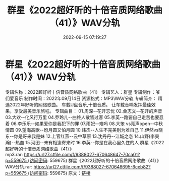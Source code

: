 ﻿---
title: 群星《2022超好听的十倍音质网络歌曲（41）》WAV分轨
date: 2022-09-15 07:19:27
categories: WAV车载音乐、镜像
tags: 华语中文
---
# 群星《2022超好听的十倍音质网络歌曲（41）》WAV分轨

专辑名称：2022超好听十倍音质网络歌曲（41）
专辑艺人：群星
专辑制作：爷们爱音乐
制作时间：2022年09月14日
资源格式：MP3\WAV分轨
专辑简介：
精选2022年好听的网络歌曲。
车载U盘音乐,十倍音质。
让车载音响发挥最佳效果，享受最美音乐旅程。
专辑曲目：
01.周深--花开忘忧
02.金志文--花开的声音
03.大欢--化风行万里
04.乔玲儿--曲终人散皆过客
05.李英--路要自己走苦也要忍着
06.李乐乐--如果爱你是我犯下的罪
07.雨妃--难吗
08.大笨 vs亮声open--中秋情圆
09.望海高歌--盼月圆又怕月圆
10.炜杰--人生不完美别为难自己
11.伊然vs晓东--你是哥来我是妹
12.上官红燕--云中草原
13.沈丹丹--江城之恋
14.山野(李昊瀚)--热血
15.河图--未有相逢寄来时
16.李英--你是在我心里久住的人
群星《2022超好听的十倍音质网络歌曲（41）》mp3.rar: https://url27.ctfile.com/f/9388027-670648647-70ca01?p=559675 (访问密码:
559675)
群星《2022超好听的十倍音质网络歌曲（41）》WAV分轨.rar: https://url27.ctfile.com/f/9388027-670648695-6ceb82?p=559675 (访问密码:
559675)
原文：[链接](https://blog.sina.com.cn/s/blog_1647c7e7601030zf4.html)